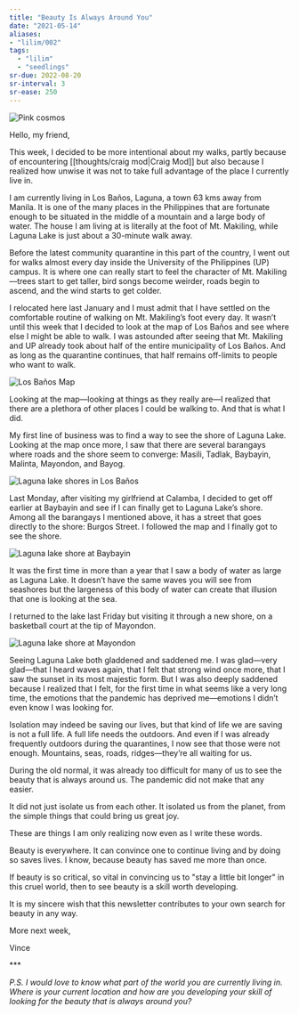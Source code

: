 ```yaml
---
title: "Beauty Is Always Around You"
date: "2021-05-14"
aliases:
- "lilim/002"
tags:
  - "lilim"
  - "seedlings"
sr-due: 2022-08-20
sr-interval: 3
sr-ease: 250
---
```

![Pink cosmos](essays/images/Pink-Cosmos.jpeg)

Hello, my friend,

This week, I decided to be more intentional about my walks, partly because of encountering [[thoughts/craig mod|Craig Mod]] but also because I realized how unwise it was not to take full advantage of the place I currently live in.

I am currently living in Los Baños, Laguna, a town 63 kms away from Manila. It is one of the many places in the Philippines that are fortunate enough to be situated in the middle of a mountain and a large body of water. The house I am living at is literally at the foot of Mt. Makiling, while Laguna Lake is just about a 30-minute walk away.

Before the latest community quarantine in this part of the country, I went out for walks almost every day inside the University of the Philippines (UP) campus. It is where one can really start to feel the character of Mt. Makiling—trees start to get taller, bird songs become weirder, roads begin to ascend, and the wind starts to get colder.

I relocated here last January and I must admit that I have settled on the comfortable routine of walking on Mt. Makiling’s foot every day. It wasn’t until this week that I decided to look at the map of Los Baños and see where else I might be able to walk. I was astounded after seeing that Mt. Makiling and UP already took about half of the entire municipality of Los Baños. And as long as the quarantine continues, that half remains off-limits to people who want to walk.

![Los Baños Map](essays/images/Los-Banos-Map.png)

Looking at the map—looking at things as they really are—I realized that there are a plethora of other places I could be walking to. And that is what I did.

My first line of business was to find a way to see the shore of Laguna Lake. Looking at the map once more, I saw that there are several barangays where roads and the shore seem to converge: Masili, Tadlak, Baybayin, Malinta, Mayondon, and Bayog.

![Laguna lake shores in Los Baños](essays/images/Laguna-Lake-shores-in-Los-Banos.png)

Last Monday, after visiting my girlfriend at Calamba, I decided to get off earlier at Baybayin and see if I can finally get to Laguna Lake’s shore. Among all the barangays I mentioned above, it has a street that goes directly to the shore: Burgos Street. I followed the map and I finally got to see the shore.

![Laguna lake shore at Baybayin](essays/images/Laguna-Lake-shore-at-Baybayin.jpeg)

It was the first time in more than a year that I saw a body of water as large as Laguna Lake. It doesn’t have the same waves you will see from seashores but the largeness of this body of water can create that illusion that one is looking at the sea.

I returned to the lake last Friday but visiting it through a new shore, on a basketball court at the tip of Mayondon.

![Laguna lake shore at Mayondon](essays/images/Laguna-Lake-shore-at-Mayondon.jpeg)

Seeing Laguna Lake both gladdened and saddened me. I was glad—very glad—that I heard waves again, that I felt that strong wind once more, that I saw the sunset in its most majestic form. But I was also deeply saddened because I realized that I felt, for the first time in what seems like a very long time, the emotions that the pandemic has deprived me—emotions I didn’t even know I was looking for.

Isolation may indeed be saving our lives, but that kind of life we are saving is not a full life. A full life needs the outdoors. And even if I was already frequently outdoors during the quarantines, I now see that those were not enough. Mountains, seas, roads, ridges—they’re all waiting for us.

During the old normal, it was already too difficult for many of us to see the beauty that is always around us. The pandemic did not make that any easier.

It did not just isolate us from each other. It isolated us from the planet, from the simple things that could bring us great joy.

These are things I am only realizing now even as I write these words.

Beauty is everywhere. It can convince one to continue living and by doing so saves lives. I know, because beauty has saved me more than once.

If beauty is so critical, so vital in convincing us to "stay a little bit longer" in this cruel world, then to see beauty is a skill worth developing.

It is my sincere wish that this newsletter contributes to your own search for beauty in any way.

More next week,

Vince

\*\*\*

_P.S. I would love to know what part of the world you are currently living in. Where is your current location and how are you developing your skill of looking for the beauty that is always around you?_